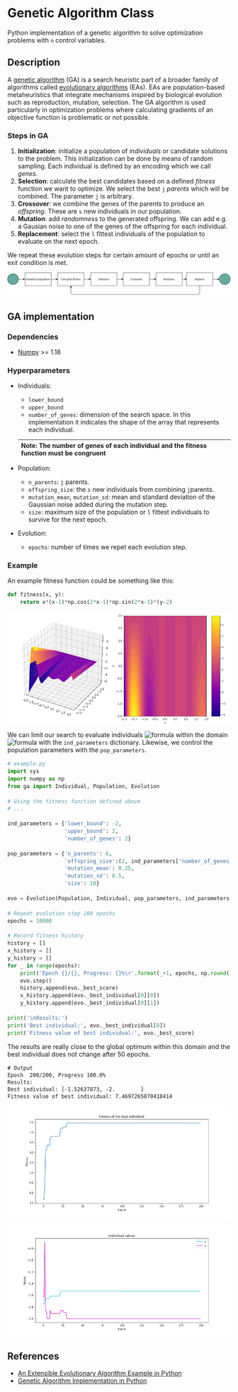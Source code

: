 # Genetic Algorithm Class 
Python implementation of a genetic algorithm to solve optimization problems with `n` control variables.

## Description 
A [genetic algorithm](https://en.wikipedia.org/wiki/Genetic_algorithm) (GA) is a search heuristic part of a broader family of algorithms called [evolutionary algorithms](https://en.wikipedia.org/wiki/Evolutionary_algorithm) (EAs). EAs are population-based metaheuristics that integrate mechanisms inspired by biological evolution such as reproduction, mutation, selection. The GA algorithm  is used particularly in optimization problems where calculating gradients of an objective function is problematic or not possible. 

### Steps in GA

1. **Initialization**: initialize a population of *individuals* or candidate solutions to the problem. This initialization can be done by means of random sampling. Each individual is defined by an encoding which we call *genes*. 
2. **Selection**: calculate the best candidates based on a defined *fitness* function we want to optimize. We select the best `j` *parents* which will be combined. The parameter `j` is arbitrary. 
3. **Crossover**: we combine the genes of the parents to produce an *offspring*. These are `s` new individuals in our population.  
4. **Mutation**: add *randomness* to the generated offspring. We can add e.g. a Gausian noise to one of the genes of the offspring for each individual.
5. **Replacement**: select the `l` fittest individuals of the population to evaluate on the next epoch.

We repeat these evolution steps for certain amount of epochs or until an exit condition is met.

![](public/genetic-algo.png)

## GA implementation 

### Dependencies 

- [Numpy](https://numpy.org/) >= 1.18

### Hyperparameters 

- Individuals: 
    - `lower_bound`
    - `upper_bound`
    - `number_of_genes`: dimension of the search space. In this implementation it indicates the shape of the array that represents each individual.
    
    | Note: The number of genes of each individual and the fitness function must be congruent |
    | --- |

- Population:
    - `n_parents`: `j` parents.   
    - `offspring_size`: the `s` new individuals from combining `j`parents. 
    - `mutation_mean`, `mutation_sd`: mean and standard deviation of the Gaussian noise added during the mutation step.
    - `size`: maximum size of the population or `l` fittest individuals to survive for the next epoch. 

- Evolution: 
    - `epochs`: number of times we repet each evolution step. 

### Example 

An example fitness function could be something like this:

```python 
def fitness(x, y):
    return x*(x-1)*np.cos(2*x-1)*np.sin(2*x-1)*(y-2)
```
![](public/fitness_function.png)

We can limit our search to evaluate individuals ![formula](https://render.githubusercontent.com/render/math?math=(x_i,y_i)) within the domain ![formula](https://render.githubusercontent.com/render/math?math=x\in[-2,2],y\in[-2,2]) with the `ind_parameters` dictionary. Likewise, we control the population parameters with the `pop_parameters`.

```python 
# example.py
import sys
import numpy as np
from ga import Individual, Population, Evolution

# Using the fitness function defined above
# ...

ind_parameters = {'lower_bound': -2,
                  'upper_bound': 2,
                  'number_of_genes': 2}

pop_parameters = {'n_parents': 6,
                  'offspring_size':(2, ind_parameters['number_of_genes']),
                  'mutation_mean': 0.25,
                  'mutation_sd': 0.5,
                  'size': 10}

evo = Evolution(Population, Individual, pop_parameters, ind_parameters, fitness)

# Repeat evolution step 200 epochs
epochs = 10000

# Record fitness history 
history = []
x_history = []
y_history = []
for _ in range(epochs):
    print('Epoch {}/{}, Progress: {}%\r'.format(_+1, epochs, np.round(((_+1)/epochs)*100, 2)), end="")
    evo.step()
    history.append(evo._best_score)
    x_history.append(evo._best_individual[0][0])
    y_history.append(evo._best_individual[0][1])
    
print('\nResults:')
print('Best individual:', evo._best_individual[0])
print('Fitness value of best individual:', evo._best_score)
```

The results are really close to the global optimum within this domain and the best individual does not change after 50 epochs.

```
# Output
Epoch  200/200, Progress 100.0%
Results:
Best individual: [-1.52637873, -2.        ]
Fitness value of best individual: 7.4697265870418414
``` 
![](public/fitness_history.png)

![](public/individual_values.png)

## References

- [An Extensible Evolutionary Algorithm Example in Python](https://towardsdatascience.com/an-extensible-evolutionary-algorithm-example-in-python-7372c56a557b)
- [Genetic Algorithm Implementation in Python](https://towardsdatascience.com/genetic-algorithm-implementation-in-python-5ab67bb124a6)
